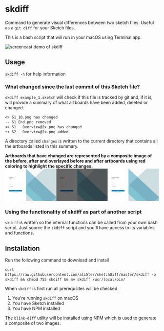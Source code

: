# skdiff
Command to generate visual differences between two sketch files. Useful as a `git diff` for your Sketch files.

This is a bash script that will run in your macOS using Terminal app.

![screencast demo of skdiff](https://raw.githubusercontent.com/ali5ter/sketchDiff/master/skdiff_demo.gif)

## Usage
`skdiff -h` for help information

### What changed since the last commit of this Sketch file?
`skdiff example_1.sketch` will check if this file is tracked by git and, if it
is, will provide a summary of what artboards have been added, deleted or
changed.

    <> S1_10.png has changed
    -- S1_End.png removed
    <> S1___Overview@2x.png has changed
    ++ S2___Overview@2x.png added

A directory called `changes` is written to the current directory that contains
all the artboards listed in this summary. 

**Artboards that have changed are
represented by a composite image of the before, after and overlayed before and
after artboards using red coloring to highlight the specific changes.**
![](test/composite.png)

### Using the functionality of skdiff as part of another script
`skdiff` is written so the internal functions can be called from your own 
bash script. Just source the `skdiff` script and you'll have access to its
variables and functions.

## Installation
Run the following command to download and install

    curl https://raw.githubusercontent.com/ali5ter/sketchDiff/master/skdiff -o skdiff && chmod 755 skdiff && mv skdiff /usr/local/bin/

When `skdiff` is first run all prerequsites will be checked:

1. You're running `skdiff` on macOS
2. You have Sketch installed
3. You have NPM installed

The `blink-diff` utility will be installed using NPM which is used to generate 
a composite of two images.
